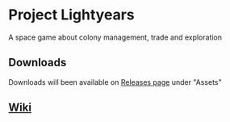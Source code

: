 # Project Lightyears
A space game about colony management, trade and exploration

## Downloads
Downloads will been available on [Releases page](https://github.com/FBanitz/project_lightyears/releases) under "Assets"

## [Wiki](https://github.com/FBanitz/project_lightyears/wiki)
